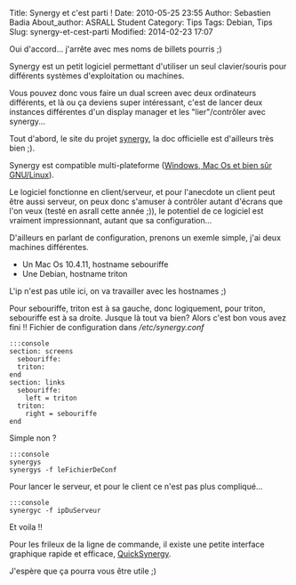 Title: Synergy et c'est parti !
Date: 2010-05-25 23:55
Author: Sebastien Badia
About_author: ASRALL Student
Category: Tips
Tags: Debian, Tips
Slug: synergy-et-cest-parti
Modified: 2014-02-23 17:07

Oui d'accord... j'arrête avec mes noms de billets pourris ;)

Synergy est un petit logiciel permettant d'utiliser un seul clavier/souris pour différents systèmes d'exploitation ou machines.

Vous pouvez donc vous faire un dual screen avec deux ordinateurs différents, et là ou ça deviens super intéressant, c'est de lancer deux instances différentes d'un display manager et les "lier"/contrôler avec synergy...

Tout d'abord, le site du projet [synergy](http://synergy2.sourceforge.net/), la doc officielle est d'ailleurs très bien ;).

Synergy est compatible multi-plateforme ([Windows, Mac Os et bien sûr GNU/Linux](http://sourceforge.net/projects/synergy2/files/)).

Le logiciel fonctionne en client/serveur, et pour l'anecdote un client peut être aussi serveur, on peux donc s'amuser à contrôler autant d'écrans que l'on veux (testé en asrall cette année ;)), le potentiel de ce logiciel est vraiment impressionnant, autant que sa configuration...

D'ailleurs en parlant de configuration, prenons un exemle simple, j'ai deux machines différentes.

* Un Mac Os 10.4.11, hostname sebouriffe
* Une Debian, hostname triton

L'ip n'est pas utile ici, on va travailler avec les hostnames ;)

Pour sebouriffe, triton est à sa gauche, donc logiquement, pour triton, sebouriffe est à sa droite. Jusque là tout va bien?
Alors c'est bon vous avez fini !! Fichier de configuration dans */etc/synergy.conf*

    :::console
    section: screens
      sebouriffe:
      triton:
    end
    section: links
      sebouriffe:
        left = triton
      triton:
        right = sebouriffe
    end

Simple non ?

    :::console
    synergys
    synergys -f leFichierDeConf

Pour lancer le serveur, et pour le client ce n'est pas plus compliqué...

    :::console
    synergyc -f ipDuServeur

Et voila !!

Pour les frileux de la ligne de commande, il existe une petite interface  graphique rapide et efficace, [QuickSynergy](http://code.google.com/p/quicksynergy/).

J'espère que ça pourra vous être utile ;)

